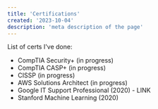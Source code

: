```yaml
---
title: 'Certifications'
created: '2023-10-04'
description: 'meta description of the page'
---
```


List of certs I've done:

- CompTIA Security+ (in progress)
- CompTIA CASP+ (in progress)
- CISSP (in progress)
- AWS Solutions Architect (in progress)
- Google IT Support Professional (2020) - LINK
- Stanford Machine Learning (2020)

